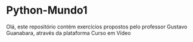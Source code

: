 # Python-Mundo1
 Olá, este repositório contém exercícios propostos pelo professor Gustavo Guanabara, através da plataforma Curso em Vídeo
